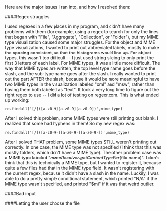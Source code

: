 Here are the major issues I ran into, and how I resolved them:

####Regex struggles

I used regexes in a few places in my program, and didn't have many problems with them (for example, using a regex to search for only the lines that began with "File", "Aggregate", "Collection", or "Folder"), but my MIME type visualization caused some major struggles. For the object and MIME type visualizations, I wanted to print out abbreviated labels, mostly to make the spacing consistent, so that the histograms would line up. For object types, this wasn't too difficult -- I just used string slicing to only print the first 3 letters of each label. For MIME types, it was a little more difficult. The way that MIME types are written, the top level type name goes before the slash, and the sub-type name goes after the slash. I really wanted to print out the part AFTER the slash, because it would be more meaningful to have two MIME types in the visualization labeled "xml" and "msw", rather than having them both labeled as "text". It took a very long time to figure out the right regex to use -- I did a lot of testing on regexr.com. This is what ended up working:

```
re.findall('[/]([a-z0-9][a-z0-9][a-z0-9])',mime_type)
```

After I solved this problem, some MIME types were still printing out blank. I realized that some had hyphens in them! So my new regex was:

```
re.findall('[/]([a-z0-9-][a-z0-9-][a-z0-9-])',mime_type)
```

After I solved THAT problem, some MIME types STILL weren't printing out correctly. In one case, the MIME type was not specified (I think that this was mostly folders, which don't have a MIME type). The other problem case was a MIME type labeled "$mimeResolver.getContentTypeFor($file.name)". I don't think that this is technically a MIME type, but I wanted to register it, because quite a few files had that in the MIME type field. It wasn't registering with the current regex, because it didn't have a slash in the name. Luckily, I was able to do a pretty simple conditional statement, which printed "N/A" if the MIME type wasn't specified, and printed "$mi" if it was that weird outlier.

####Bad input


####Letting the user choose the file
